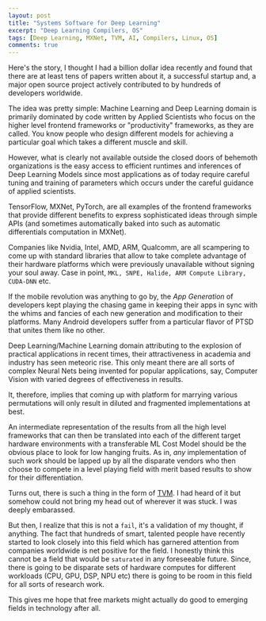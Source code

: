 ```yaml
---
layout: post
title: "Systems Software for Deep Learning"
excerpt: "Deep Learning Compilers, OS"
tags: [Deep Learning, MXNet, TVM, AI, Compilers, Linux, OS]
comments: true
---
```

Here's the story, I thought I had a billion dollar idea recently and found that
there are at least tens of papers written about it, a successful startup and, a
major open source project actively contributed to by hundreds of developers
worldwide.

The idea was pretty simple: Machine Learning and Deep Learning domain is
primarily dominated by code written by Applied Scientists who focus on the
higher level frontend frameworks or "productivity" frameworks, as they are
called. You know people who design different models for achieving a particular
goal which takes a different muscle and skill.

However, what is clearly not available outside the closed doors of behemoth
organizations is the easy access to efficient runtimes and inferences of Deep
Learning Models since most applications as of today require careful tuning and
training of parameters which occurs under the careful guidance of applied
scientists.

TensorFlow, MXNet, PyTorch, are all examples of the frontend frameworks that
provide different benefits to express sophisticated ideas through simple APIs
(and sometimes automatically baked into such as automatic differentials
computation in MXNet).

Companies like Nvidia, Intel, AMD, ARM, Qualcomm, are all scampering to come up
with standard libraries that allow to take complete advantage of their hardware
platforms which were previously unavailable without signing your soul away. Case
in point, ``MKL, SNPE, Halide, ARM Compute Library, CUDA-DNN`` etc.

If the mobile revolution was anything to go by, the _App Generation_ of
developers kept playing the chasing game in keeping their apps in sync with the
whims and fancies of each new generation and modification to their
platforms. Many Android developers suffer from a particular flavor of PTSD that
unites them like no other.

Deep Learning/Machine Learning domain attributing to the explosion of practical
applications in recent times, their attractiveness in academia and industry has
seen meteoric rise. This only meant there are all sorts of complex Neural Nets
being invented for popular applications, say, Computer Vision with varied
degrees of effectiveness in results.

It, therefore, implies that coming up with platform for marrying various
permutations will only result in diluted and fragmented implementations at
best.

An intermediate representation of the results from all the high level frameworks
that can then be translated into each of the different target hardware
environments with a transferable ML Cost Model should be the obvious place to
look for low hanging fruits. As in, *any* implementation of such work should be
lapped up by all the disparate vendors who then choose to compete in a level
playing field with merit based results to show for their differentiation.

Turns out, there is such a thing in the form of
[TVM](https://tvm.apache.org/). I had heard of it but somehow could not bring my
head out of wherever it was stuck. I was deeply embarassed.

But then, I realize that this is not a ``fail``, it's a validation of my
thought, if anything. The fact that hundreds of smart, talented people have
recently started to look closely into this field which has garnered attention
from companies worldwide is net positive for the field. I honestly think this
cannot be a field that would be ``saturated`` in any foreseeable future. Since,
there is going to be disparate sets of hardware computes for different workloads
(CPU, GPU, DSP, NPU etc) there is going to be room in this field for all sorts
of research work.

This gives me hope that free markets might actually do good to emerging fields
in technology after all.
